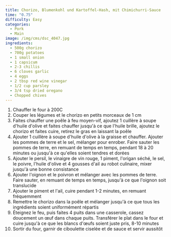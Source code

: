 ```yaml
---
title: Chorizo, Blumenkohl und Kartoffel-Hash, mit Chimichurri-Sauce
time: "0.75"
difficulty: Easy
categories:
  - Pork
  - Main
image: /img/cms/dsc_4047.jpg
ingredients:
  - 500g chorizo
  - 700g potatoes
  - 1 small onion
  - 1 capsicum
  - 2-3 chillis
  - 6 cloves garlic
  - 4 eggs
  - 2 tbsp red wine vinegar
  - 1/2 cup parsley
  - 3/4 tsp dried oregano
  - Chopped chives
---
```

1. Chauffer le four à 200C
2. Couper les légumes et le chorizo ​​en petits morceaux de 1 cm
3. Faites chauffer une poêle à feu moyen-vif, ajoutez 1 cuillère à soupe d'huile d'olive et faites chauffer jusqu'à ce que l'huile brille, ajoutez le chorizo ​​et faites cuire, retirez le gras en laissant la poêle
4. Ajouter 1 cuillère à soupe d'huile d'olive à la graisse et chauffer. Ajouter les pommes de terre et le sel, mélanger pour enrober. Faire sauter les pommes de terre, en remuant de temps en temps, pendant 18 à 20 minutes ou jusqu'à ce qu'elles soient tendres et dorées
5. Ajouter le persil, le vinaigre de vin rouge, 1 piment, l'origan séché, le sel, le poivre, l'huile d'olive et 4 gousses d'ail au robot culinaire, mixer jusqu'à une bonne consistance
6. Ajouter l'oignon et le poivron et mélanger avec les pommes de terre. Faire sauter, en remuant de temps en temps, jusqu'à ce que l'oignon soit translucide
7. Ajouter le piment et l'ail, cuire pendant 1-2 minutes, en remuant fréquemment
8. Remettre le chorizo ​​dans la poêle et mélanger jusqu'à ce que tous les ingrédients soient uniformément répartis
9. Éteignez le feu, puis faites 4 puits dans une casserole, cassez doucement un œuf dans chaque puits. Transférer le plat dans le four et cuire jusqu'à ce que les blancs d'œufs soient juste pris, 8-10 minutes
10. Sortir du four, garnir de ciboulette ciselée et de sauce et servir aussitôt